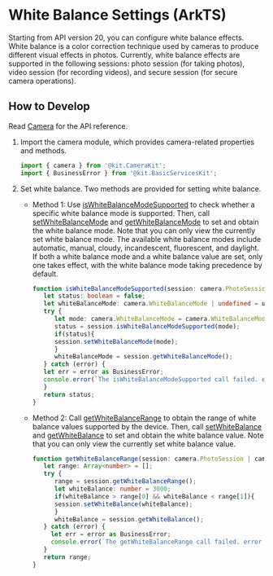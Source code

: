 # White Balance Settings (ArkTS)
<!--Kit: Camera Kit-->
<!--Subsystem: Multimedia-->
<!--Owner: @qano-->
<!--Designer: @leo_ysl-->
<!--Tester: @xchaosioda-->
<!--Adviser: @zengyawen-->

Starting from API version 20, you can configure white balance effects. White balance is a color correction technique used by cameras to produce different visual effects in photos. Currently, white balance effects are supported in the following sessions: photo session (for taking photos), video session (for recording videos), and secure session (for secure camera operations).

## How to Develop

Read [Camera](../../reference/apis-camera-kit/arkts-apis-camera.md) for the API reference.

1. Import the camera module, which provides camera-related properties and methods.

    ```ts
    import { camera } from '@kit.CameraKit';
    import { BusinessError } from '@kit.BasicServicesKit';
    ```

2. Set white balance. Two methods are provided for setting white balance.

   - Method 1: Use [isWhiteBalanceModeSupported](../../reference/apis-camera-kit/arkts-apis-camera-WhiteBalanceQuery.md#iswhitebalancemodesupported20) to check whether a specific white balance mode is supported. Then, call [setWhiteBalanceMode](../../reference/apis-camera-kit/arkts-apis-camera-WhiteBalance.md#setwhitebalancemode20) and [getWhiteBalanceMode](../../reference/apis-camera-kit/arkts-apis-camera-WhiteBalance.md#getwhitebalancemode20) to set and obtain the white balance mode. Note that you can only view the currently set white balance mode. The available white balance modes include automatic, manual, cloudy, incandescent, fluorescent, and daylight. If both a white balance mode and a white balance value are set, only one takes effect, with the white balance mode taking precedence by default.
      ```ts
      function isWhiteBalanceModeSupported(session: camera.PhotoSession | camera.VideoSession): boolean {
         let status: boolean = false;
         let whiteBalanceMode: camera.WhiteBalanceMode | undefined = undefined;
         try {
            let mode: camera.WhiteBalanceMode = camera.WhiteBalanceMode.DAYLIGHT;
            status = session.isWhiteBalanceModeSupported(mode);
            if(status){
            session.setWhiteBalanceMode(mode);
            }
            whiteBalanceMode = session.getWhiteBalanceMode();
         } catch (error) {
         let err = error as BusinessError;
         console.error(`The isWhiteBalanceModeSupported call failed. error code: ${err.code}`);
         }
         return status;
      }
      ```

   - Method 2: Call [getWhiteBalanceRange](../../reference/apis-camera-kit/arkts-apis-camera-WhiteBalanceQuery.md#getwhitebalancerange20) to obtain the range of white balance values supported by the device. Then, call [setWhiteBalance](../../reference/apis-camera-kit/arkts-apis-camera-WhiteBalance.md#setwhitebalance20) and [getWhiteBalance](../../reference/apis-camera-kit/arkts-apis-camera-WhiteBalance.md#getwhitebalance20) to set and obtain the white balance value. Note that you can only view the currently set white balance value.
      ```ts
      function getWhiteBalanceRange(session: camera.PhotoSession | camera.VideoSession): Array<number> {
         let range: Array<number> = [];
         try {
            range = session.getWhiteBalanceRange();
            let whiteBalance: number = 3000;
            if(whiteBalance > range[0] && whiteBalance < range[1]){
            session.setWhiteBalance(whiteBalance);
            }
            whiteBalance = session.getWhiteBalance();
         } catch (error) {
           let err = error as BusinessError;
           console.error(`The getWhiteBalanceRange call failed. error code: ${err.code}`);
         }
         return range;
      }
      ```
